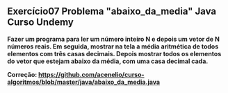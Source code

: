 ## Exercício07 Problema "abaixo_da_media" Java Curso Undemy

**Fazer um programa para ler um número inteiro N e depois um vetor de N números reais. Em seguida,
mostrar na tela a média aritmética de todos elementos com três casas decimais. Depois mostrar todos
os elementos do vetor que estejam abaixo da média, com uma casa decimal cada.**

**Correção: https://github.com/acenelio/curso-algoritmos/blob/master/java/abaixo_da_media.java**




